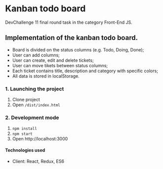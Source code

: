# Kanban todo board
DevChallenge 11 final round task in the category Front-End JS.

## Implementation of the kanban todo board. 
- Board is divided on the status columns (e.g. Todo, Doing, Done);
- User can add columns;
- User can create, edit and delete tickets;
- User can move tikets between status columns;
- Each ticket contains title, description and category with specific colors;
- All data is stored in localStorage.


### 1. Launching the project 

1. Clone project
2. Open `/dist/index.html`


### 2. Development mode

1. `npm install`
2. `npm start`
3. Open http://localhost:3000 

#### Technologies used
- Client: React, Redux, ES6
